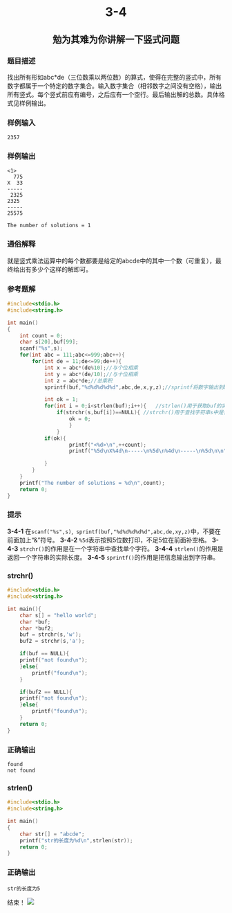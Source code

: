 # <center>3-4</center>
## <center>勉为其难为你讲解一下竖式问题</center>

### 题目描述

 找出所有形如abc*de（三位数乘以两位数）的算式，使得在完整的竖式中，所有数字都属于一个特定的数字集合。输入数字集合（相邻数字之间没有空格），输出所有竖式。每个竖式前应有编号，之后应有一个空行。最后输出解的总数。具体格式见样例输出。

 ### 样例输入
 ```
 2357
 ```

 ### 样例输出
 ```
 <1>
   775
 X  33
 -----
  2325
 2325 
 -----
 25575

 The number of solutions = 1
 ```

 ### 通俗解释
 就是竖式乘法运算中的每个数都要是给定的abcde中的其中一个数（可重复），最终给出有多少个这样的解即可。

### 参考题解
```c
#include<stdio.h>
#include<string.h>

int main()
{
    int count = 0;
    char s[20],buf[99];
    scanf("%s",s);
    for(int abc = 111;abc<=999;abc++){
        for(int de = 11;de<=99;de++){
            int x = abc*(de%10);//与个位相乘
            int y = abc*(de/10);//与十位相乘
            int z = abc*de;//总乘积
            sprintf(buf,"%d%d%d%d%d",abc,de,x,y,z);//sprintf将数字输出到buf数组中

            int ok = 1;
            for(int i = 0;i<strlen(buf);i++){   //strlen()用于获取buf的实际长度
                if(strchr(s,buf[i])==NULL){ //strchr()用于查找字符串s中是否包含字符buf[i]     
                    ok = 0;
                    }
                }
            if(ok){
                    printf("<%d>\n",++count);
                    printf("%5d\nX%4d\n-----\n%5d\n%4d\n-----\n%5d\n\n",abc,de,x,y,z);

            }
        }
    }
    printf("The number of solutions = %d\n",count);
    return 0;
}
```

### 提示
**3-4-1** 在` scanf("%s",s) `,` sprintf(buf,"%d%d%d%d%d",abc,de,xy,z)`中，不要在前面加上“&”符号。
**3-4-2** ` %5d `表示按照5位数打印，不足5位在前面补空格。
**3-4-3** ` strchr() `的作用是在一个字符串中查找单个字符。
**3-4-4** ` strlen() `的作用是返回一个字符串的实际长度。
**3-4-5** ` sprintf() `的作用是把信息输出到字符串。

### strchr()
```c
#include<stdio.h>
#include<string.h>

int main(){
    char s[] = "hello world";
    char *buf;
    char *buf2;
    buf = strchr(s,'w');
    buf2 = strchr(s,'a');

    if(buf == NULL){
    printf("not found\n");
    }else{
        printf("found\n");
    }

    if(buf2 == NULL){
    printf("not found\n");
    }else{
        printf("found\n");
    }
    return 0;
}
```

### 正确输出
```
found
not found
```

### strlen()
```c
#include<stdio.h>
#include<string.h>

int main()
{
    char str[] = "abcde";
    printf("str的长度为%d\n",strlen(str));
    return 0;
}
```

### 正确输出
```
str的长度为5
```

结束！
![](/20230610_181049.jpg)





